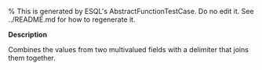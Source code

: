 % This is generated by ESQL's AbstractFunctionTestCase. Do no edit it. See ../README.md for how to regenerate it.

**Description**

Combines the values from two multivalued fields with a delimiter that joins them together.

